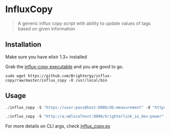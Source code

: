 # InfluxCopy

> A generic influx copy script with ability to update values of tags based on given information

## Installation

Make sure you have elixir 1.3+ installed

Grab the [influx-copy executable](https://github.com/Brightergy/influx-copy/raw/master/influx_copy) and you are good to go.

```shell
sudo wget https://github.com/Brightergy/influx-copy/raw/master/influx_copy -O /usr/local/bin
```

## Usage

```elixir
./influx_copy -S "https://user:pass@host:8086/db:measurement" -d "https://user:pass@host:333/db:measurement"

./influx_copy -S "http://a:a@localhost:8086/brighterlink_io_dev:power" -d "http://a:a@localhost:8086/brighterlink_io_test:power" -s 1469464091 -e 1469468091 -u "facility_id:1->3" -t "company_id,facility_id,device_id"
```

For more details on CLI args, check [influx_copy.ex](lib/influx_copy.ex#L5-L13)

